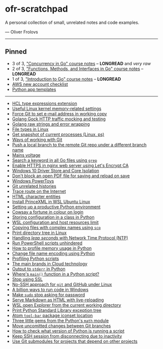 # ofr-scratchpad

A personal collection of small, unrelated notes and code examples.

&mdash; Oliver Frolovs

---

## Pinned

* 3 of 3, ["Concurrency in Go" course notes](golang-course3.md) &ndash; **LONGREAD** and *very raw*
* 2 of 3, ["Functions, Methods, and Interfaces in Go" course notes](golang-course2.md) &ndash; **LONGREAD**
* 1 of 3, ["Introduction to Go" course notes](golang-course1.md) &ndash; **LONGREAD**
* [AWS new account checklist](aws-new-account-checklist.md)
* [Python app templates](python-application-structure.md)

---

* [HCL type expressions extension](golang-hcl-typeexpr.md)
* [Useful Linux kernel memory-related settings](linux-sysctl-vm.md)
* [Force Git to set e-mail address in working copy](git-no-global-email.md)
* [Golang Gock HTTP traffic mocking and testing](golang-gock-workflow.md)
* [Golang raw strings and error wrapping](golang-snippet-1.md)
* [File types in Linux](linux-file-types.md)
* [Get snapshot of current processes (Linux, ps)](ps-linux-bsd.md)
* [Ways of working with Git](git-workflow.md)
* [Push a local branch to the remote Git repo under a different branch name](git-push-different-branch.md)
* [Mains voltage](voltage-mains.md)
* [Search a keyword in all Go files using `grep`](grep-all-go.md)
* [Enable HTTPS in nginx web server using Let's Encrypt CA](tls-nginx.md)
* [Windows 10 Driver Store and Core Isolation](windows-driver-store.md)
* [Don't block an open PDF file for saving and reload on save](pdf-viewer-reload.md)
* [Windows PowerToys](windows-powertoys-fancyzones.md)
* [Git unrelated histories](git-github-unrelated-histories.md)
* [Trace route on the Internet](traceroute-ng-solarwinds.md)
* [HTML character entities](html-entitties.md)
* [Install PrinceXML in WSL Ubuntu Linux](princexml-linux.md)
* [Setting up a productive Python environment](python-productivity.md)
* [Cowsay a fortune in colour on login](linux-fortune-cowsay-lolcat.md)
* [Storing configuration in a class in Python](python-class-as-config.md)
* [WSL configuration and host resources limit](wsl-config-files.md)
* [Copying files with complex names using `scp`](scp-complex-file-names.md)
* [Print directory tree in Linux](linux-print-directory-tree.md)
* [Handling *leap seconds* with Network Time Protocol (NTP)](ntp.md)
* [Run PowerShell scripts unhindered](powershell-set-exec-policy.md)
* [How to profile memory usage in Python](python-profile-memory-usage.md)
* [Change file name encoding using Python](python-recode-filenames.md)
* [Profiling Python scripts](python-profilers.md)
* [The main brands in Cloud technology](cloud-brands.md)
* [Output to `stderr` in Python](python-output-stderr.md)
* [Where's `main()` function in a Python script?](python-main.md)
* [Stop using SSL](ssl-tls.md)
* [No-SSH approach for `git` and GitHub under Linux](wsl-git-github-https.md)
* [A billion ways to run code in Windows](windows-autoruns.md)
* [Make `sudo` stop asking for password](sudo-authenticate.md)
* [Serve Markdown as HTML with live-reloading](npm-serve-markdown.md)
* [WSL open Explorer from the current working directory](wsl-open-explorer-cwd.md)
* [Print Python Standard Library exception tree](python-exception-tree.md)
* [Atom `tool-bar` package iconset location](atom-tool-bar-package.md)
* [Three little gems from the Python's `math` module](python-math.md)
* [Move uncomitted changes between Git branches](git-stash.md)
* [How to check what version of Python is running a script](python-version.md)
* [Keep SSH session from disconnecting due to inactivity](ssh-keep-alive.md)
* [Use Git submodules for projects that depend on other projects](git-submodules.md)
